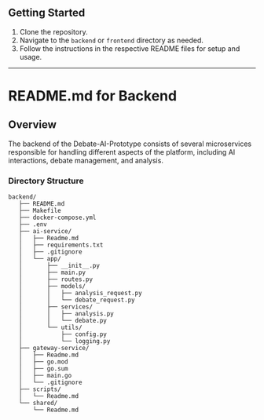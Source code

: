 
## Getting Started

1. Clone the repository.
2. Navigate to the `backend` or `frontend` directory as needed.
3. Follow the instructions in the respective README files for setup and usage.

---

# README.md for Backend

## Overview

The backend of the Debate-AI-Prototype consists of several microservices responsible for handling different aspects of the platform, including AI interactions, debate management, and analysis.

### Directory Structure

```
backend/
   ├── README.md
   ├── Makefile
   ├── docker-compose.yml
   ├── .env
   ├── ai-service/
   │   ├── Readme.md
   │   ├── requirements.txt
   │   ├── .gitignore
   │   └── app/
   │       ├── __init__.py
   │       ├── main.py
   │       ├── routes.py
   │       ├── models/
   │       │   ├── analysis_request.py
   │       │   └── debate_request.py
   │       ├── services/
   │       │   ├── analysis.py
   │       │   └── debate.py
   │       └── utils/
   │           ├── config.py
   │           └── logging.py
   ├── gateway-service/
   │   ├── Readme.md
   │   ├── go.mod
   │   ├── go.sum
   │   ├── main.go
   │   └── .gitignore
   ├── scripts/
   │   └── Readme.md
   └── shared/
       └── Readme.md

```

